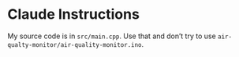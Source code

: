 # Claude Instructions

My source code is in `src/main.cpp`. Use that and don’t try to use `air-qualty-monitor/air-quality-monitor.ino`.